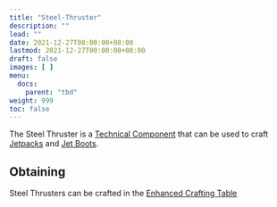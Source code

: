 ```yaml
---
title: "Steel-Thruster"
description: ""
lead: ""
date: 2021-12-27T00:00:00+08:00
lastmod: 2021-12-27T00:00:00+08:00
draft: false
images: [ ]
menu:
  docs:
    parent: "tbd"
weight: 999
toc: false
---
```


The Steel Thruster is a [Technical Component](/docs/slimefun/technical-components) that can be used to craft [Jetpacks](/docs/slimefun/jetpacks) and [Jet Boots](/docs/slimefun/jet-boots).

## Obtaining

Steel Thrusters can be crafted in the [Enhanced Crafting Table](/docs/slimefun/enhanced-crafting-table)
